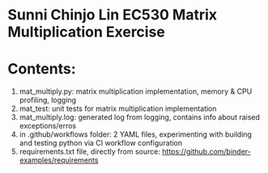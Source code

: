 # Sunni Chinjo Lin EC530 Matrix Multiplication Exercise

# Contents: 
1. mat_multiply.py: matrix multiplication implementation, memory & CPU profiling, logging 
2. mat_test: unit tests for matrix multiplication implementation
3. mat_multiply.log: generated log from logging, contains info about raised exceptions/erros
4. in .github/workflows folder: 2 YAML files, experimenting with building and testing python via CI workflow configuration
5. requirements.txt file, directly from source: https://github.com/binder-examples/requirements 

